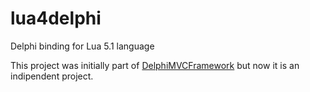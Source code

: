# lua4delphi
Delphi binding for Lua 5.1 language

This project was initially part of [DelphiMVCFramework](https://github.com/danieleteti/delphimvcframework) but now it is an indipendent project.
